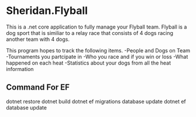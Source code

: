 # Sheridan.Flyball

This is a .net core application to fully manage your Flyball team.  Flyball is a dog sport that is similiar to a relay race that consists of 4 dogs racing another team with 4 dogs.

This program hopes to track the following items.
-People and Dogs on Team
-Tournaments you partcipate in 
-Who you race and if you win or loss
-What happened on each heat
-Statistics about your dogs from all the heat information

## Command For EF
dotnet restore
dotnet build
dotnet ef migrations database update
dotnet ef database update